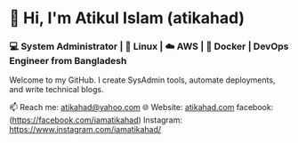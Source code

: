 # 👋 Hi, I'm Atikul Islam (atikahad)
### 💻 System Administrator | 🐧 Linux | ☁️ AWS | 🐳 Docker | DevOps Engineer from Bangladesh

Welcome to my GitHub. I create SysAdmin tools, automate deployments, and write technical blogs.

📫 Reach me: atikahad@yahoo.com
🌐 Website: [atikahad.com](https://atikahad.github.io/atikahad.com)
facebook: (https://facebook.com/iamatikahad)
Instagram: https://www.instagram.com/iamatikahad/

